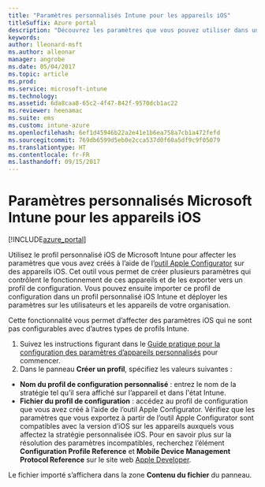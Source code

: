 ```yaml
---
title: "Paramètres personnalisés Intune pour les appareils iOS"
titleSuffix: Azure portal
description: "Découvrez les paramètres que vous pouvez utiliser dans un profil personnalisé iOS."
keywords: 
author: lleonard-msft
ms.author: alleonar
manager: angrobe
ms.date: 05/04/2017
ms.topic: article
ms.prod: 
ms.service: microsoft-intune
ms.technology: 
ms.assetid: 6da8caa8-65c2-4f47-842f-9570dcb1ac22
ms.reviewer: heenamac
ms.suite: ems
ms.custom: intune-azure
ms.openlocfilehash: 6ef1d45946b22a2e41e1b6ea758a7cb1a472fefd
ms.sourcegitcommit: 769db6599d5eb0e2cca537d0f60a5df9c9f05079
ms.translationtype: HT
ms.contentlocale: fr-FR
ms.lasthandoff: 09/15/2017
---
```

# <a name="microsoft-intune-custom-settings-for-ios-devices"></a>Paramètres personnalisés Microsoft Intune pour les appareils iOS

[!INCLUDE[azure_portal](./includes/azure_portal.md)]

Utilisez le profil personnalisé iOS de Microsoft Intune pour affecter les paramètres que vous avez créés à l’aide de l’[outil Apple Configurator](https://itunes.apple.com/app/apple-configurator-2/id1037126344?mt=12) sur des appareils iOS. Cet outil vous permet de créer plusieurs paramètres qui contrôlent le fonctionnement de ces appareils et de les exporter vers un profil de configuration. Vous pouvez ensuite importer ce profil de configuration dans un profil personnalisé iOS Intune et déployer les paramètres sur les utilisateurs et les appareils de votre organisation.

Cette fonctionnalité vous permet d’affecter des paramètres iOS qui ne sont pas configurables avec d’autres types de profils Intune.


1. Suivez les instructions figurant dans le [Guide pratique pour la configuration des paramètres d’appareils personnalisés](custom-settings-configure.md) pour commencer.
2. Dans le panneau **Créer un profil**, spécifiez les valeurs suivantes :

- **Nom du profil de configuration personnalisé** : entrez le nom de la stratégie tel qu’il sera affiché sur l’appareil et dans l'état Intune.
- **Fichier du profil de configuration** : accédez au profil de configuration que vous avez créé à l’aide de l’outil Apple Configurator.
Vérifiez que les paramètres que vous exportez à partir de l’outil Apple Configurator sont compatibles avec la version d’iOS sur les appareils auxquels vous affectez la stratégie personnalisée iOS. Pour en savoir plus sur la résolution des paramètres incompatibles, recherchez l’élément **Configuration Profile Reference** et **Mobile Device Management Protocol Reference** sur le site web [Apple Developer](https://developer.apple.com/).

Le fichier importé s’affichera dans la zone **Contenu du fichier** du panneau.
